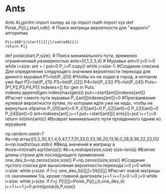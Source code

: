 # Ants
Ants ALgoritm
import numpy as np
import math
import sys
def Poisk_Pij(i,j,start,odb): # Поиск матрицы вероятности для "жадного" алгоритма 
    
    Pij=100*1/start[i][j]/sum(odb[i])
    return Pij
    
def poisk(start,P,size):      # Поиск минимального пути, временно ограниченный размерностью
    ants=[0,1,2,3,4]          # Муравьи
    ant=0
    j=0
    i=0
    while i<size:
        ant = i
        put=0
        P_i=P.copy()
        while j<size-1:          #Создание списков Для определения следующего значения вероятности перехода для данного муравья
            P1=list(P_i[0])      #Чтобы он не ходил в город, в котором уже был
            P2=list(P_i[1])
            P3=list(P_i[2])
            P4=list(P_i[3])
            P5=list(P_i[4])
            Puts=[P1,P2,P3,P4,P5]
            indexes=[]
            for gen in Puts:
                indexes.append(gen.index(max(gen)))
            put+=start[ant][indexes[ant]]    #Расчет самого пути муравья
            P_i[ant][indexes[ant]]=0       #Присваивание нулевой вероятности путям, по которым идти уже не надо, чтобы не вернуться обратно
            P_i[0][ant]=0
            P_i[1][ant]=0
            P_i[2][ant]=0
            P_i[3][ant]=0
            P_i[4][ant]=0
            ant=indexes[ant]
            j+=1
        put+=start[ant][i]
        ants[i]=put
        i+=1
        j=0
    return int(min(ants))  #Возврат минимального пути пройденного одним из муравьев
            
        
   
    
    
    
np.random.seed=7
#a=np.array([0,2,30,9,1,4,0,47,7,7,31,33,0,33,36,20,13,16,0,28,9,36,22,22,0])
a=np.loadtxt(sys.stdin)                              #Ввод значений в матрицу а
#size=int(math.sqrt(len(a)))
#b=a.reshape(size,size)
size=len(a)                                          #Взятие длины строки для последующего применения
one_dev_b=np.zeros((size,size))
P=np.zeros((size,size)) #Создание пустого списка для вычисления вероятности перехода 
i=0
j=0
while i<size:
    while j<size:
        if i!=j:
            one_dev_b[i][j]=1/b[i][j]      #Расчет новой матрицы со значениями 1/а, кроме главной диагонали 
        j+=1
    i+=1
    j=0
i=0
j=0
while i<size:
    while j<size:
        if i!=j:
            P[i][j]=Poisk_Pij(i,j,b,one_dev_b)        
        j+=1
    i+=1
    j=0
print(poisk(b,P,size))
